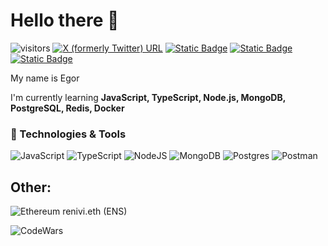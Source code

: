 # Hello there 👋
![visitors](https://visitor-badge.laobi.icu/badge?page_id=EgorIvin.EgorIvin) 
[![X (formerly Twitter) URL](https://img.shields.io/twitter/url?url=https%3A%2F%2Ftwitter.com%2Ftheclockk&style=flat&logo=twitter&label=Twitter&link=%5Bhttps%3A%2F%2Ftwitter.com%2Ftheclockk%5D)](https://twitter.com/theclockk)
[![Static Badge](https://img.shields.io/badge/LinkedIn---?logo=linkedin&color=blue)](https://www.linkedin.com/in/ivinegor/)
[![Static Badge](https://img.shields.io/badge/%40renivi---?logo=telegram&color=blue)](https://t.me/renivi)
[![Static Badge](https://img.shields.io/badge/ivinegor88%40gmail.com---?logo=gmail&color=gray)]()

My name is Egor  

I'm currently learning **JavaScript, TypeScript, Node.js, MongoDB, PostgreSQL, Redis, Docker**



### 🔧 Technologies & Tools

![JavaScript](https://img.shields.io/badge/javascript-%23323330.svg?style=for-the-badge&logo=javascript&logoColor=%23F7DF1E)
![TypeScript](https://img.shields.io/badge/typescript-%23007ACC.svg?style=for-the-badge&logo=typescript&logoColor=white)
![NodeJS](https://img.shields.io/badge/node.js-6DA55F?style=for-the-badge&logo=node.js&logoColor=white)
![MongoDB](https://img.shields.io/badge/MongoDB-%234ea94b.svg?style=for-the-badge&logo=mongodb&logoColor=white)
![Postgres](https://img.shields.io/badge/postgres-%23316192.svg?style=for-the-badge&logo=postgresql&logoColor=white)
![Postman](https://img.shields.io/badge/Postman-FF6C37?style=for-the-badge&logo=postman&logoColor=white)

## Other: 

![Ethereum](https://img.shields.io/badge/Ethereum-3C3C3D?style=for-the-badge&logo=Ethereum&logoColor=white)
renivi.eth (ENS)

![CodeWars](https://www.codewars.com/users/renivi/badges/micro)






